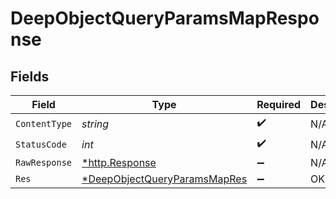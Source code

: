 # DeepObjectQueryParamsMapResponse


## Fields

| Field                                                                                  | Type                                                                                   | Required                                                                               | Description                                                                            |
| -------------------------------------------------------------------------------------- | -------------------------------------------------------------------------------------- | -------------------------------------------------------------------------------------- | -------------------------------------------------------------------------------------- |
| `ContentType`                                                                          | *string*                                                                               | :heavy_check_mark:                                                                     | N/A                                                                                    |
| `StatusCode`                                                                           | *int*                                                                                  | :heavy_check_mark:                                                                     | N/A                                                                                    |
| `RawResponse`                                                                          | [*http.Response](https://pkg.go.dev/net/http#Response)                                 | :heavy_minus_sign:                                                                     | N/A                                                                                    |
| `Res`                                                                                  | [*DeepObjectQueryParamsMapRes](../../models/operations/deepobjectqueryparamsmapres.md) | :heavy_minus_sign:                                                                     | OK                                                                                     |